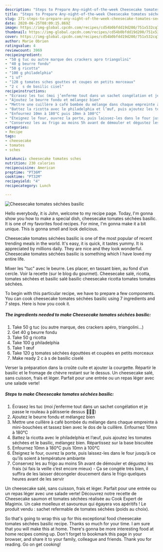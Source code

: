 ```yaml
---
description: "Steps to Prepare Any-night-of-the-week Cheesecake tomates séchées basilic"
title: "Steps to Prepare Any-night-of-the-week Cheesecake tomates séchées basilic"
slug: 271-steps-to-prepare-any-night-of-the-week-cheesecake-tomates-sechees-basilic
date: 2020-06-25T08:09:15.869Z
image: https://img-global.cpcdn.com/recipes/cd54b0bfdd19d200/751x532cq70/cheesecake-tomates-sechees-basilic-photo-principale-de-la-recette.jpg
thumbnail: https://img-global.cpcdn.com/recipes/cd54b0bfdd19d200/751x532cq70/cheesecake-tomates-sechees-basilic-photo-principale-de-la-recette.jpg
cover: https://img-global.cpcdn.com/recipes/cd54b0bfdd19d200/751x532cq70/cheesecake-tomates-sechees-basilic-photo-principale-de-la-recette.jpg
author: Marie Obrien
ratingvalue: 4
reviewcount: 3969
recipeingredient:
- "50 g tuc ou autre marque des crackers apro triangolini"
- "40 g beurre fondu"
- "50 g ricotta"
- "100 g philadelphia"
- "1 uf"
- "120 g tomates sches gouttes et coupes en petits morceaux"
- "2 c  s de basilic cisel"
recipeinstructions:
- "Écrasez les tuc (moi j’enferme tout dans un sachet congélation et je passe le rouleau à pâtisserie dessus 🤷🏻‍♀️)"
- "Ajoutez le beurre fondu et mélangez bien"
- "Mettre une cuillère à café bombée du mélange dans chaque empreinte à mini-bouchées et tassez bien avec le dos de la cuillère. Enfournez 10mn à 180°C"
- "Battez la ricotta avec le philadelphia et l’œuf, puis ajoutez les tomates séchées et le basilic, mélangez bien. Répartissez sur la base biscuitée"
- "Enfournez 10mn à 180°C puis 10mn à 100°C"
- "Éteignez le four, ouvrez la porte, puis laissez-les dans le four jusqu’à ce qu’ils soient à température ambiante"
- "Conservez les au frigo au moins 5h avant de démouler et dégustez les frais (si fais la veille c’est encore mieux) Ça se congèle très bien, il suffira de les laisser décongeler doucement dans le frigo quelques heures avant de les servir"
categories:
- Recipe
tags:
- cheesecake
- tomates
- sches

katakunci: cheesecake tomates sches 
nutrition: 230 calories
recipecuisine: American
preptime: "PT36M"
cooktime: "PT32M"
recipeyield: "4"
recipecategory: Lunch

---
```



![Cheesecake tomates séchées basilic](https://img-global.cpcdn.com/recipes/cd54b0bfdd19d200/751x532cq70/cheesecake-tomates-sechees-basilic-photo-principale-de-la-recette.jpg)

Hello everybody, it is John, welcome to my recipe page. Today, I'm gonna show you how to make a special dish, cheesecake tomates séchées basilic. It is one of my favorites food recipes. For mine, I'm gonna make it a bit unique. This is gonna smell and look delicious.

Cheesecake tomates séchées basilic is one of the most popular of recent trending meals in the world. It's easy, it is quick, it tastes yummy. It is appreciated by millions daily. They are nice and they look wonderful. Cheesecake tomates séchées basilic is something which I have loved my entire life.

Mixer les &#34;tuc&#34; avec le beurre. Les placer, en tassant bien, au fond d&#39;un cercle. Voir la recette (sur le blog du gourmet). Cheesecake salé, ricotta, tomates séchées et basilic salé basilic cheesecake ricotta tomates tomates séchées.


To begin with this particular recipe, we have to prepare a few components. You can cook cheesecake tomates séchées basilic using 7 ingredients and 7 steps. Here is how you cook it.

<!--inarticleads1-->

##### The ingredients needed to make Cheesecake tomates séchées basilic:

1. Take 50 g tuc (ou autre marque, des crackers apéro, triangolini...)
1. Get 40 g beurre fondu
1. Take 50 g ricotta
1. Take 100 g philadelphia
1. Take 1 œuf
1. Take 120 g tomates séchées égouttées et coupées en petits morceaux
1. Make ready 2 c à s de basilic ciselé


Verser la préparation dans la croûte cuite et ajouter la courgette. Répartir le basilic et le fromage de chèvre restant sur le dessus. Un cheesecake salé, sans cuisson, frais et léger. Parfait pour une entrée ou un repas léger avec une salade verte! 

<!--inarticleads2-->

##### Steps to make Cheesecake tomates séchées basilic:

1. Écrasez les tuc (moi j’enferme tout dans un sachet congélation et je passe le rouleau à pâtisserie dessus 🤷🏻‍♀️)
1. Ajoutez le beurre fondu et mélangez bien
1. Mettre une cuillère à café bombée du mélange dans chaque empreinte à mini-bouchées et tassez bien avec le dos de la cuillère. Enfournez 10mn à 180°C
1. Battez la ricotta avec le philadelphia et l’œuf, puis ajoutez les tomates séchées et le basilic, mélangez bien. Répartissez sur la base biscuitée
1. Enfournez 10mn à 180°C puis 10mn à 100°C
1. Éteignez le four, ouvrez la porte, puis laissez-les dans le four jusqu’à ce qu’ils soient à température ambiante
1. Conservez les au frigo au moins 5h avant de démouler et dégustez les frais (si fais la veille c’est encore mieux) - Ça se congèle très bien, il suffira de les laisser décongeler doucement dans le frigo quelques heures avant de les servir


Un cheesecake salé, sans cuisson, frais et léger. Parfait pour une entrée ou un repas léger avec une salade verte! Découvrez notre recette de Cheesecake saumon et tomates séchées réalisée au Cook Expert de Magimix. Un cake moelleux et savoureux qui égayera vos apéritifs ! Le produit vendu : sachet refermable de tomates séchées (poids au choix). 

So that's going to wrap this up for this exceptional food cheesecake tomates séchées basilic recipe. Thanks so much for your time. I am sure that you will make this at home. There's gonna be more interesting food at home recipes coming up. Don't forget to bookmark this page in your browser, and share it to your family, colleague and friends. Thank you for reading. Go on get cooking!
